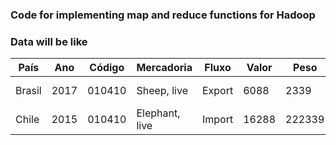 ### Code for implementing map and reduce functions for Hadoop

### Data will be like

| País   | Ano  | Código | Mercadoria     | Fluxo  | Valor | Peso   | Unidade         | Quantidade | Categoria       |
| ------ | ---- | ------ | -------------- | ------ | ----- | ------ | --------------- | ---------- | --------------- |
| Brasil | 2017 | 010410 | Sheep, live    | Export | 6088  | 2339   | Number of items | 51         | 01_live_animals |
| Chile  | 2015 | 010410 | Elephant, live | Import | 16288 | 222339 | Number of items | 12         | 01_live_animals |
